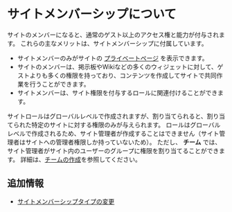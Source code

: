 # サイトメンバーシップについて

サイトのメンバーになると、通常のゲスト以上のアクセス権と能力が付与されます。 これらの主なメリットは、サイトメンバーシップに付属しています。

* サイトメンバーのみがサイトの [プライベートページ](../../understanding-pages.md#page-sets) を表示できます。
* サイトのメンバーは、掲示板やWikiなどの多くのウィジェットに対して、ゲストよりも多くの権限を持っており、コンテンツを作成してサイトで共同作業を行うことができます。
* サイトメンバーは、サイト権限を付与するロールに関連付けることができます。

サイトロールはグローバルレベルで作成されますが、割り当てられると、割り当てられた特定のサイトに対する権限のみが与えられます。 ロールはグローバルレベルで作成されるため、サイト管理者が作成することはできません（サイト管理者はサイトへの管理者権限しか持っていないため）。 ただし、 **チーム** では、サイト管理者がサイト内のユーザーのグループに権限を割り当てることができます。 詳細は、[チームの作成](./creating-teams-for-sites.md)を参照してください。

<a name="additional-information" />

## 追加情報

* [サイトメンバーシップタイプの変更](../../site-settings/site-users/changing-site-membership-type.md)